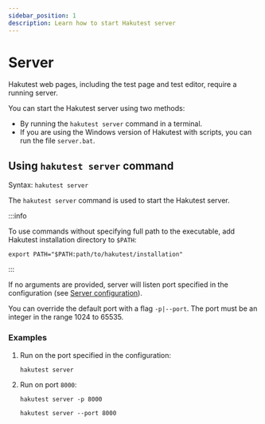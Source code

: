 ```yaml
---
sidebar_position: 1
description: Learn how to start Hakutest server
---
```


# Server

Hakutest web pages, including the test page and test editor, require a running server.

You can start the Hakutest server using two methods:

-   By running the `hakutest server` command in a terminal.
-   If you are using the Windows version of Hakutest with scripts, you can run the file `server.bat`.

## Using `hakutest server` command

Syntax: `hakutest server`

The `hakutest server` command is used to start the Hakutest server.

:::info

To use commands without specifying full path to the executable, add Hakutest installation directory to `$PATH`:

```shell
export PATH="$PATH:path/to/hakutest/installation"
```

:::

If no arguments are provided, server will listen port specified in the configuration (see [Server configuration](/docs/configuration/server#port)).

You can override the default port with a flag `-p|--port`. The port must be an integer in the range 1024 to 65535.

### Examples

1.  Run on the port specified in the configuration:

    ```shell
    hakutest server
    ```

2.  Run on port `8000`:

    ```shell
    hakutest server -p 8000
    ```

    ```shell
    hakutest server --port 8000
    ```
